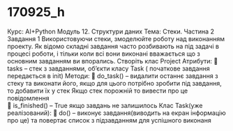 # 170925_h

Курс: AI+Python 
Модуль 12. Структури даних 
Тема: Стеки. Частина 2
 Завдання 1 
Використовуючи 
стеки, 
змоделюйте 
роботу 
над 
виконанням проекту. Як відомо складні завдання часто 
розбивають на під задачі в процесі роботи, і тільки коли всі 
вони виконані вважається що з основним завданням ви 
впорались. 
Створіть клас Project 
Атрибути: 
 tasks – стек з завданнями, об’єкти класу Task ( початкове 
завдання передається в init) 
Методи: 
 do_task() – видалити останнє завдання з стеку та 
виконати його, якщо для цього потрібно зробити під 
завдання, то добавити їх у стек 
Якщо стек порожній то вивести про це повідомлення  
 is_finished() – True якщо завдань не залишилось 
Клас Task(уже реалізований): 
 do() – виконує завдання(виводить на екран інформацію 
про це) та повертає список з підзавданням для 
успішного виконаня 

